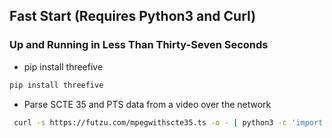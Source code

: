 ## Fast Start  (Requires Python3 and Curl)


### Up and Running in Less Than Thirty-Seven Seconds


* pip install threefive
```python
pip install threefive


```
* Parse SCTE 35 and PTS data from a video over the network
```bash
 curl -s https://futzu.com/mpegwithscte35.ts -o - | python3 -c 'import threefive; threefive.decode()' 
```


